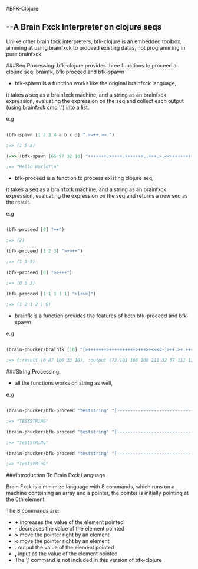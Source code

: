 #BFK-Clojure
##	--A Brain Fxck Interpreter on clojure seqs

Unlike other brain fxck interpreters, bfk-clojure is an embedded toolbox, aimming at using brainfxck to proceed existing datas, not programming in pure brainfxck.

###Seq Processing:
bfk-clojure provides three functions to proceed a clojure seq: brainfk, bfk-proceed and bfk-spawn
* bfk-spawn is a function works like the original brainfxck language,

it takes a seq as a brainfxck machine, and a string as an brainfxck expression, evaluating the expression on the seq and collect each output (using brainfxck cmd '.') into a list.

e.g

```clojure

(bfk-spawn [1 2 3 4 a b c d] ".>>++.>>.")

;=> (1 5 a)

(->> (bfk-spawn [65 97 32 10] "+++++++.>++++.+++++++..+++.>.<<+++++++++++++++.>.+++.------.--------.>+.>.") (map char) (apply str))

;=> "Hello World!\n"

```

* bfk-proceed is a function to process existing clojure seq,

it takes a seq as a brainfxck machine, and a string as an brainfxck expression, evaluating the expression on the seq and returns a new seq as the result.

e.g

```clojure

(bfk-proceed [0] "++")

;=> (2)

(bfk-proceed [1 2 3] ">+>++")

;=> (1 3 5)

(bfk-proceed [0] ">>+++")

;=> (0 0 3)

(bfk-proceed [1 1 1 1 1] ">[+>>]")

;=> (1 2 1 2 1 0)

```

* brainfk is a function provides the features of both bfk-proceed and bfk-spawn

e.g

```clojure

(brain-phucker/brainfk [10] "[>+++++++>++++++++++>+++>+<<<<-]>++.>+.+++++++..+++.>++.<<+++++++++++++++.>.+++.------.--------.>+.>.")

;=> {:result (0 87 100 33 10), :output (72 101 108 108 111 32 87 111 114 108 100 33 10)}

```

###String Processing:
* all the functions works on string as well,

e.g

```clojure

(brain-phucker/bfk-proceed "teststring" "[-------------------------------->]")

;=> "TESTSTRING"

(brain-phucker/bfk-proceed "teststring" "[-------------------------------->>]")

;=> "TeStStRiNg"

(brain-phucker/bfk-proceed "teststring" "[-------------------------------->>>]")

;=> "TesTstRinG"

```


###Introduction To Brain Fxck Language

Brain Fxck is a minimize language with 8 commands, which runs on a machine containing an array and a pointer, the pointer is initially pointing at the 0th element

The 8 commands are:

* **+** increases the value of the element pointed
* **-** decreases the value of the element pointed
* **>** move the pointer right by an element
* **<** move the pointer right by an element
* **.** output the value of the element pointed
* **,** input as the value of the element pointed
* The ',' command is not included in this version of bfk-clojure
